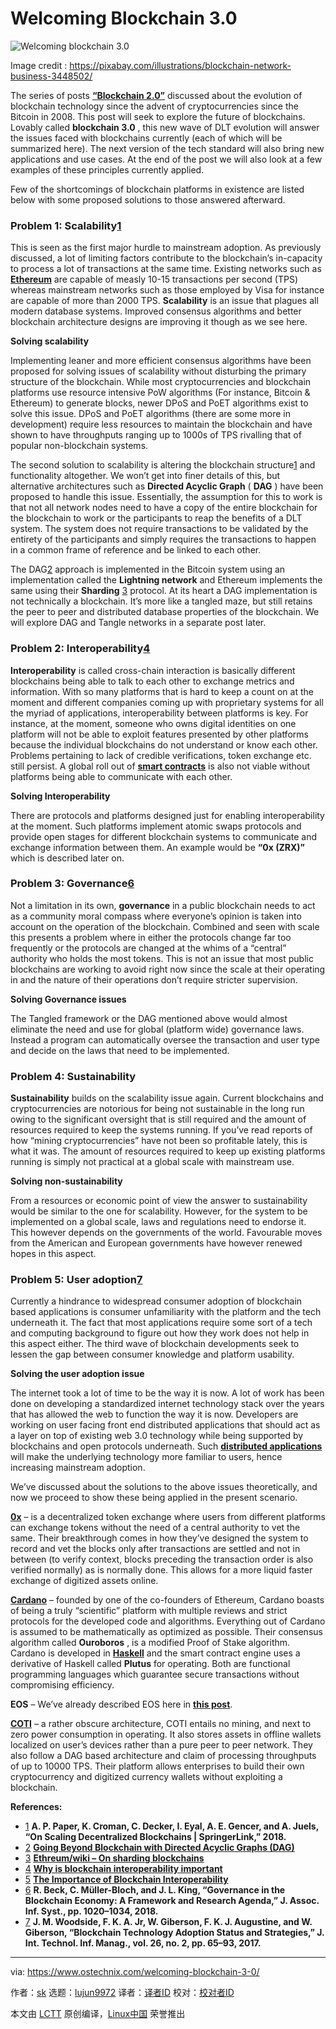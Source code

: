 [#]: collector: (lujun9972)
[#]: translator: (murphyzhao)
[#]: reviewer: ( )
[#]: publisher: ( )
[#]: url: ( )
[#]: subject: (Welcoming Blockchain 3.0)
[#]: via: (https://www.ostechnix.com/welcoming-blockchain-3-0/)
[#]: author: (sk https://www.ostechnix.com/author/sk/)

Welcoming Blockchain 3.0
======

![Welcoming blockchain 3.0][1]

Image credit : <https://pixabay.com/illustrations/blockchain-network-business-3448502/>

The series of posts [**“Blockchain 2.0”**][2] discussed about the evolution of blockchain technology since the advent of cryptocurrencies since the Bitcoin in 2008. This post will seek to explore the future of blockchains. Lovably called **blockchain 3.0** , this new wave of DLT evolution will answer the issues faced with blockchains currently (each of which will be summarized here). The next version of the tech standard will also bring new applications and use cases. At the end of the post we will also look at a few examples of these principles currently applied.

Few of the shortcomings of blockchain platforms in existence are listed below with some proposed solutions to those answered afterward.

### Problem 1: Scalability[1]

This is seen as the first major hurdle to mainstream adoption. As previously discussed, a lot of limiting factors contribute to the blockchain’s in-capacity to process a lot of transactions at the same time. Existing networks such as [**Ethereum**][3] are capable of measly 10-15 transactions per second (TPS) whereas mainstream networks such as those employed by Visa for instance are capable of more than 2000 TPS. **Scalability** is an issue that plagues all modern database systems. Improved consensus algorithms and better blockchain architecture designs are improving it though as we see here.

**Solving scalability**

Implementing leaner and more efficient consensus algorithms have been proposed for solving issues of scalability without disturbing the primary structure of the blockchain. While most cryptocurrencies and blockchain platforms use resource intensive PoW algorithms (For instance, Bitcoin & Ethereum) to generate blocks, newer DPoS and PoET algorithms exist to solve this issue. DPoS and PoET algorithms (there are some more in development) require less resources to maintain the blockchain and have shown to have throughputs ranging up to 1000s of TPS rivalling that of popular non-blockchain systems.

The second solution to scalability is altering the blockchain structure[1] and functionality altogether. We won’t get into finer details of this, but alternative architectures such as **Directed Acyclic Graph** ( **DAG** ) have been proposed to handle this issue. Essentially, the assumption for this to work is that not all network nodes need to have a copy of the entire blockchain for the blockchain to work or the participants to reap the benefits of a DLT system. The system does not require transactions to be validated by the entirety of the participants and simply requires the transactions to happen in a common frame of reference and be linked to each other.

The DAG[2] approach is implemented in the Bitcoin system using an implementation called the **Lightning network** and Ethereum implements the same using their **Sharding** [3] protocol. At its heart a DAG implementation is not technically a blockchain. It’s more like a tangled maze, but still retains the peer to peer and distributed database properties of the blockchain. We will explore DAG and Tangle networks in a separate post later.

### Problem 2: Interoperability[4][5]

**Interoperability** is called cross-chain interaction is basically different blockchains being able to talk to each other to exchange metrics and information. With so many platforms that is hard to keep a count on at the moment and different companies coming up with proprietary systems for all the myriad of applications, interoperability between platforms is key. For instance, at the moment, someone who owns digital identities on one platform will not be able to exploit features presented by other platforms because the individual blockchains do not understand or know each other. Problems pertaining to lack of credible verifications, token exchange etc. still persist. A global roll out of [**smart contracts**][4] is also not viable without platforms being able to communicate with each other.

**Solving Interoperability**

There are protocols and platforms designed just for enabling interoperability at the moment. Such platforms implement atomic swaps protocols and provide open stages for different blockchain systems to communicate and exchange information between them. An example would be **“0x (ZRX)”** which is described later on.

### Problem 3: Governance[6]

Not a limitation in its own, **governance** in a public blockchain needs to act as a community moral compass where everyone’s opinion is taken into account on the operation of the blockchain. Combined and seen with scale this presents a problem where in either the protocols change far too frequently or the protocols are changed at the whims of a “central” authority who holds the most tokens. This is not an issue that most public blockchains are working to avoid right now since the scale at their operating in and the nature of their operations don’t require stricter supervision.

**Solving Governance issues**

The Tangled framework or the DAG mentioned above would almost eliminate the need and use for global (platform wide) governance laws. Instead a program can automatically oversee the transaction and user type and decide on the laws that need to be implemented.

### Problem 4: Sustainability

**Sustainability** builds on the scalability issue again. Current blockchains and cryptocurrencies are notorious for being not sustainable in the long run owing to the significant oversight that is still required and the amount of resources required to keep the systems running. If you’ve read reports of how “mining cryptocurrencies” have not been so profitable lately, this is what it was. The amount of resources required to keep up existing platforms running is simply not practical at a global scale with mainstream use.

**Solving non-sustainability**

From a resources or economic point of view the answer to sustainability would be similar to the one for scalability. However, for the system to be implemented on a global scale, laws and regulations need to endorse it. This however depends on the governments of the world. Favourable moves from the American and European governments have however renewed hopes in this aspect.

### Problem 5: User adoption[7]

Currently a hindrance to widespread consumer adoption of blockchain based applications is consumer unfamiliarity with the platform and the tech underneath it. The fact that most applications require some sort of a tech and computing background to figure out how they work does not help in this aspect either. The third wave of blockchain developments seek to lessen the gap between consumer knowledge and platform usability.

**Solving the user adoption issue**

The internet took a lot of time to be the way it is now. A lot of work has been done on developing a standardized internet technology stack over the years that has allowed the web to function the way it is now. Developers are working on user facing front end distributed applications that should act as a layer on top of existing web 3.0 technology while being supported by blockchains and open protocols underneath. Such [**distributed applications**][5] will make the underlying technology more familiar to users, hence increasing mainstream adoption.

We’ve discussed about the solutions to the above issues theoretically, and now we proceed to show these being applied in the present scenario.

**[0x][6]** – is a decentralized token exchange where users from different platforms can exchange tokens without the need of a central authority to vet the same. Their breakthrough comes in how they’ve designed the system to record and vet the blocks only after transactions are settled and not in between (to verify context, blocks preceding the transaction order is also verified normally) as is normally done. This allows for a more liquid faster exchange of digitized assets online.

**[Cardano][7]** – founded by one of the co-founders of Ethereum, Cardano boasts of being a truly “scientific” platform with multiple reviews and strict protocols for the developed code and algorithms. Everything out of Cardano is assumed to be mathematically as optimized as possible. Their consensus algorithm called **Ouroboros** , is a modified Proof of Stake algorithm. Cardano is developed in [**Haskell**][8] and the smart contract engine uses a derivative of Haskell called **Plutus** for operating. Both are functional programming languages which guarantee secure transactions without compromising efficiency.

**EOS** – We’ve already described EOS here in [**this post**][9].

**[COTI][10]** – a rather obscure architecture, COTI entails no mining, and next to zero power consumption in operating. It also stores assets in offline wallets localized on user’s devices rather than a pure peer to peer network. They also follow a DAG based architecture and claim of processing throughputs of up to 10000 TPS. Their platform allows enterprises to build their own cryptocurrency and digitized currency wallets without exploiting a blockchain.

**References:**

  * [1] **A. P. Paper, K. Croman, C. Decker, I. Eyal, A. E. Gencer, and A. Juels, “On Scaling Decentralized Blockchains | SpringerLink,” 2018.**
  * [2] [**Going Beyond Blockchain with Directed Acyclic Graphs (DAG)**][11]
  * [3] [**Ethreum/wiki – On sharding blockchains**][12]
  * [4] [**Why is blockchain interoperability important**][13]
  * [5] [**The Importance of Blockchain Interoperability**][14]
  * [6] **R. Beck, C. Müller-Bloch, and J. L. King, “Governance in the Blockchain Economy: A Framework and Research Agenda,” J. Assoc. Inf. Syst., pp. 1020–1034, 2018.**
  * [7] **J. M. Woodside, F. K. A. Jr, W. Giberson, F. K. J. Augustine, and W. Giberson, “Blockchain Technology Adoption Status and Strategies,” J. Int. Technol. Inf. Manag., vol. 26, no. 2, pp. 65–93, 2017.**



--------------------------------------------------------------------------------

via: https://www.ostechnix.com/welcoming-blockchain-3-0/

作者：[sk][a]
选题：[lujun9972][b]
译者：[译者ID](https://github.com/译者ID)
校对：[校对者ID](https://github.com/校对者ID)

本文由 [LCTT](https://github.com/LCTT/TranslateProject) 原创编译，[Linux中国](https://linux.cn/) 荣誉推出

[a]: https://www.ostechnix.com/author/sk/
[b]: https://github.com/lujun9972
[1]: https://www.ostechnix.com/wp-content/uploads/2019/06/blockchain-720x340.jpg
[2]: https://www.ostechnix.com/blockchain-2-0-an-introduction/
[3]: https://www.ostechnix.com/blockchain-2-0-what-is-ethereum/
[4]: https://www.ostechnix.com/blockchain-2-0-explaining-smart-contracts-and-its-types/
[5]: https://www.ostechnix.com/blockchain-2-0-explaining-distributed-computing-and-distributed-applications/
[6]: https://0x.org/
[7]: https://www.cardano.org/en/home/
[8]: https://www.ostechnix.com/getting-started-haskell-programming-language/
[9]: https://www.ostechnix.com/blockchain-2-0-eos-io-is-building-infrastructure-for-developing-dapps/
[10]: https://coti.io/
[11]: https://cryptoslate.com/beyond-blockchain-directed-acylic-graphs-dag/
[12]: https://github.com/ethereum/wiki/wiki/Sharding-FAQ#introduction
[13]: https://www.capgemini.com/2019/02/can-the-interoperability-of-blockchains-change-the-world/
[14]: https://medium.com/wanchain-foundation/the-importance-of-blockchain-interoperability-b6a0bbd06d11
